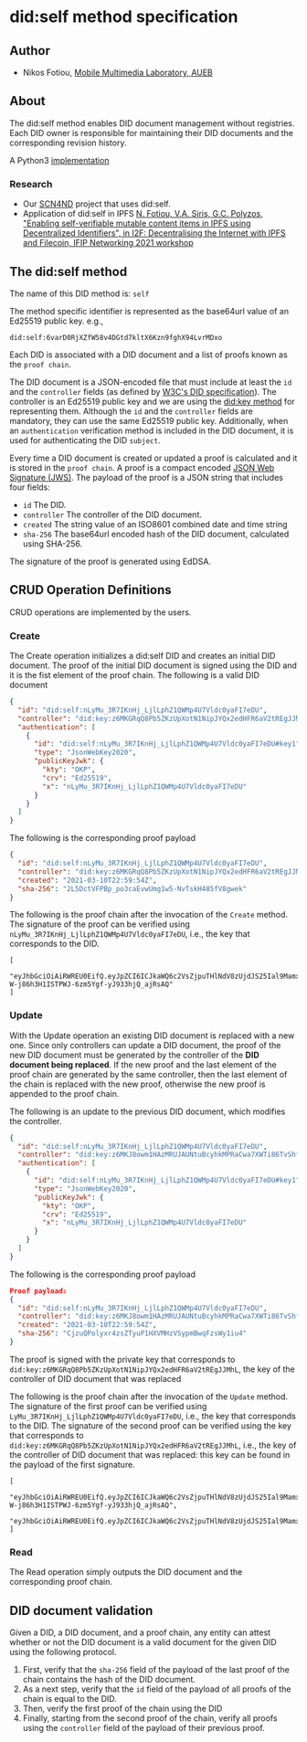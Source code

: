 # did:self method specification
## Author
* Nikos Fotiou, [Mobile Multimedia Laboratory, AUEB](https://mm.aueb.gr)

## About
The did:self method enables DID document management without registries. Each
DID owner is responsible for maintaining their DID documents and the corresponding
revision history.

A Python3 [implementation](https://github.com/mmlab-aueb/did-self-py)

### Research
* Our [SCN4ND](https://mm.aueb.gr/scn4ndn/) project that uses did:self.
* Application of did:self in IPFS [N. Fotiou, V.A. Siris, G.C. Polyzos,
"Enabling self-verifiable mutable content items in IPFS using Decentralized 
Identifiers", in I2F: Decentralising the Internet with IPFS and Filecoin, IFIP Networking 2021 workshop](https://arxiv.org/abs/2105.08395)

## The did:self method 
The name of this DID method is: `self`

The method specific identifier is represented as the base64url value
of an Ed25519 public key. e.g.,

```
did:self:6varD0RjXZfW58v4DGtd7kltX6Kzn9fghX94LvrMDxo
```

Each DID is associated with a DID document and a 
list of proofs known as the `proof chain`. 

The DID document is a JSON-encoded file that must include at least
the `id` and the `controller` fields (as defined by [W3C's DID specification](https://www.w3.org/TR/did-core/)).
The controller is an Ed25519 public key and we are using the [did:key method](https://w3c-ccg.github.io/did-method-key/)
for representing them. Although the `id` and the `controller` fields are mandatory, they can use 
the same Ed25519 public key. Additionally, when an `authentication` verification method is included in the
DID document, it is used for authenticating the DID `subject`. 

Every time a DID document is created or updated a proof is calculated
and it is stored in the `proof chain`.
A proof is a compact encoded [JSON Web Signature (JWS)](https://tools.ietf.org/html/rfc7515).
The payload of the proof is a JSON string that includes four 
fields: 

* `id` The DID.
* `controller` The controller of the DID document.
* `created` The string value of an ISO8601 combined date and time string
* `sha-256` The base64url encoded hash of the DID document, calculated using SHA-256.

The signature of the proof is generated using EdDSA. 

## CRUD Operation Definitions
CRUD operations are implemented by the users. 

### Create
The Create operation initializes a did:self DID and creates an initial DID document. 
The proof of the initial DID document is signed using the DID
and it is the fist element of the proof chain. The following is a valid DID document

```JSON
{
  "id": "did:self:nLyMu_3R7IKnHj_LjlLphZ1QWMp4U7Vldc0yaFI7eDU",
  "controller": "did:key:z6MKGRqQ8Pb5ZKzUpXotN1NipJYQx2edHFR6aV2tREgJJMhL",
  "authentication": [
    {
      "id": "did:self:nLyMu_3R7IKnHj_LjlLphZ1QWMp4U7Vldc0yaFI7eDU#key1",
      "type": "JsonWebKey2020",
      "publicKeyJwk": {
        "kty": "OKP",
        "crv": "Ed25519",
        "x": "nLyMu_3R7IKnHj_LjlLphZ1QWMp4U7Vldc0yaFI7eDU"
      }
    }
  ]
}
```

The following is the corresponding proof payload

```JSON
{
  "id": "did:self:nLyMu_3R7IKnHj_LjlLphZ1QWMp4U7Vldc0yaFI7eDU",
  "controller": "did:key:z6MKGRqQ8Pb5ZKzUpXotN1NipJYQx2edHFR6aV2tREgJJMhL",
  "created": "2021-03-10T22:59:54Z",
  "sha-256": "2L5DctVFPBp_po3caEvwUmg1w5-NvTskH485fV8gwek"
}
```

The following is the proof chain after the invocation of the `Create` method. The signature
of the proof can be verified using `nLyMu_3R7IKnHj_LjlLphZ1QWMp4U7Vldc0yaFI7eDU`, i.e., the key
that corresponds to the DID.

```
[
  "eyJhbGciOiAiRWREU0EifQ.eyJpZCI6ICJkaWQ6c2VsZjpuTHlNdV8zUjdJS25Ial9MamxMcGhaMVFXTXA0VTdWbGRjMHlhRkk3ZURVIiwgImNvbnRyb2xsZXIiOiAiZGlkOmtleTp6Nk1LR1JxUThQYjVaS3pVcFhvdE4xTmlwSllReDJlZEhGUjZhVjJ0UkVnSkpNaEwiLCAiY3JlYXRlZCI6ICIyMDIxLTAzLTEwVDIyOjU5OjU0WiIsICJzaGEtMjU2IjogIjJMNURjdFZGUEJwX3BvM2NhRXZ3VW1nMXc1LU52VHNrSDQ4NWZWOGd3ZWsifQ.epEVNpCsb4wP7R1xakBpkA_nMWJmC9JtPXyK4sAf5ub2ju-W-j86h3H1ISTPWJ-6zm5Ygf-yJ933hjQ_ajRsAQ"
]
```

### Update
With the Update operation an existing DID document is replaced with a new one. 
Since only controllers can update a DID document, 
the proof of the new DID document must be generated 
by the controller of the **DID document being replaced**.
If the new proof and the last element of the proof chain are generated by the same controller, 
then the last element of the chain is replaced with the new proof, otherwise the new proof 
is appended to the proof chain.

The following is an update to the previous DID document, which modifies the controller.

```JSON
{
  "id": "did:self:nLyMu_3R7IKnHj_LjlLphZ1QWMp4U7Vldc0yaFI7eDU",
  "controller": "did:key:z6MKJ8owm1HAzMRUJAUNtuBcyhkMPRaCwa7XWTi86TvShf2w",
  "authentication": [
    {
      "id": "did:self:nLyMu_3R7IKnHj_LjlLphZ1QWMp4U7Vldc0yaFI7eDU#key1",
      "type": "JsonWebKey2020",
      "publicKeyJwk": {
        "kty": "OKP",
        "crv": "Ed25519",
        "x": "nLyMu_3R7IKnHj_LjlLphZ1QWMp4U7Vldc0yaFI7eDU"
      }
    }
  ]
}
```

The following is the corresponding proof payload

```JSON
Proof payload:
{
  "id": "did:self:nLyMu_3R7IKnHj_LjlLphZ1QWMp4U7Vldc0yaFI7eDU",
  "controller": "did:key:z6MKJ8owm1HAzMRUJAUNtuBcyhkMPRaCwa7XWTi86TvShf2w",
  "created": "2021-03-10T22:59:54Z",
  "sha-256": "CjzuQPolyxr4zsZTyuP1HXVMHzVSypmBwqFzsWy1iu4"
}
```
The proof is signed with the private key that corresponds to `did:key:z6MKGRqQ8Pb5ZKzUpXotN1NipJYQx2edHFR6aV2tREgJJMhL`,
the key of the controller of
DID document that was replaced

The following is the proof chain after the invocation of the `Update` method. The signature
of the first proof can be verified using `LyMu_3R7IKnHj_LjlLphZ1QWMp4U7Vldc0yaFI7eDU`, i.e., the key
that corresponds to the DID. The signature of the second proof can be verified using the key that corresponds to
`did:key:z6MKGRqQ8Pb5ZKzUpXotN1NipJYQx2edHFR6aV2tREgJJMhL`, i.e., the key of the controller of
DID document that was replaced: this key can be found in the payload of the first 
signature.

```
[
  "eyJhbGciOiAiRWREU0EifQ.eyJpZCI6ICJkaWQ6c2VsZjpuTHlNdV8zUjdJS25Ial9MamxMcGhaMVFXTXA0VTdWbGRjMHlhRkk3ZURVIiwgImNvbnRyb2xsZXIiOiAiZGlkOmtleTp6Nk1LR1JxUThQYjVaS3pVcFhvdE4xTmlwSllReDJlZEhGUjZhVjJ0UkVnSkpNaEwiLCAiY3JlYXRlZCI6ICIyMDIxLTAzLTEwVDIyOjU5OjU0WiIsICJzaGEtMjU2IjogIjJMNURjdFZGUEJwX3BvM2NhRXZ3VW1nMXc1LU52VHNrSDQ4NWZWOGd3ZWsifQ.epEVNpCsb4wP7R1xakBpkA_nMWJmC9JtPXyK4sAf5ub2ju-W-j86h3H1ISTPWJ-6zm5Ygf-yJ933hjQ_ajRsAQ",
  "eyJhbGciOiAiRWREU0EifQ.eyJpZCI6ICJkaWQ6c2VsZjpuTHlNdV8zUjdJS25Ial9MamxMcGhaMVFXTXA0VTdWbGRjMHlhRkk3ZURVIiwgImNvbnRyb2xsZXIiOiAiZGlkOmtleTp6Nk1LSjhvd20xSEF6TVJVSkFVTnR1QmN5aGtNUFJhQ3dhN1hXVGk4NlR2U2hmMnciLCAiY3JlYXRlZCI6ICIyMDIxLTAzLTEwVDIyOjU5OjU0WiIsICJzaGEtMjU2IjogIkNqenVRUG9seXhyNHpzWlR5dVAxSFhWTUh6VlN5cG1Cd3FGenNXeTFpdTQifQ.YJG_EmOsVBWo1yp19MTYqN2tITkXjoibNFQyYghazGbDWS1Rcr1wryrSO36jmoSST6MVdf5KRaImuCNkwHt9DQ"
]
```

### Read
The Read operation simply outputs the DID document and 
the corresponding proof chain.

## DID document validation
Given a DID, a DID document, and a proof chain, any entity can attest
whether or not the DID document is a valid document for the given DID 
using the following protocol.

1. First, verify that the `sha-256` field of the payload of the last proof of the chain contains the hash of the DID document.
1. As a next step, verify that the `id` field of the payload of all proofs of the chain is equal to the DID.
1. Then, verify the first proof of the chain using the DID
1. Finally, starting from the second proof of the chain, verify all proofs using the `controller` field of the payload of their previous proof.





